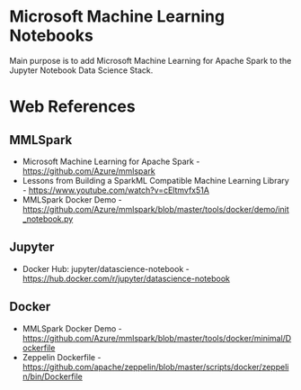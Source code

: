 # Microsoft Machine Learning Notebooks
Main purpose is to add Microsoft Machine Learning for Apache Spark to the Jupyter Notebook Data Science Stack.

# Web References

## MMLSpark
- Microsoft Machine Learning for Apache Spark - https://github.com/Azure/mmlspark
- Lessons from Building a SparkML Compatible Machine Learning Library - https://www.youtube.com/watch?v=cEltmvfx51A
- MMLSpark Docker Demo - https://github.com/Azure/mmlspark/blob/master/tools/docker/demo/init_notebook.py

## Jupyter
- Docker Hub: jupyter/datascience-notebook - https://hub.docker.com/r/jupyter/datascience-notebook

## Docker
- MMLSpark Docker Demo - https://github.com/Azure/mmlspark/blob/master/tools/docker/minimal/Dockerfile
- Zeppelin Dockerfile - https://github.com/apache/zeppelin/blob/master/scripts/docker/zeppelin/bin/Dockerfile
